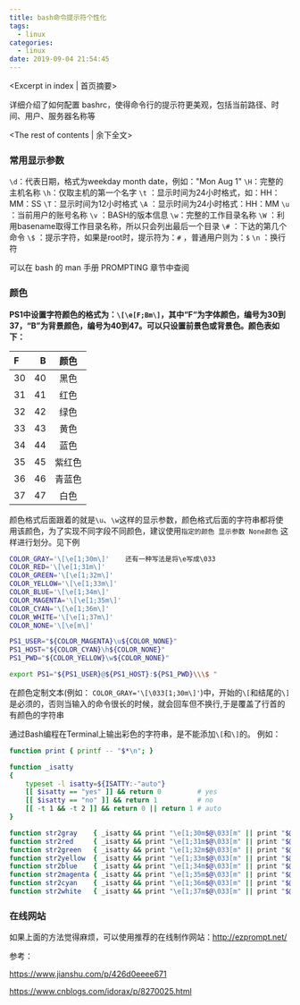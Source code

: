 ```yaml
---
title: bash命令提示符个性化
tags:
  - linux
categories:
  - linux
date: 2019-09-04 21:54:45
---
```

<Excerpt in index | 首页摘要> 

详细介绍了如何配置 bashrc，使得命令行的提示符更美观，包括当前路径、时间、用户、服务器名称等

<!-- more -->
<The rest of contents | 余下全文>

### 常用显示参数

`\d`：代表日期，格式为weekday month date，例如："Mon Aug 1"
`\H`：完整的主机名称
`\h`：仅取主机的第一个名字
`\t` ：显示时间为24小时格式，如：HH：MM：SS
`\T`：显示时间为12小时格式
`\A` ：显示时间为24小时格式：HH：MM
`\u` ：当前用户的账号名称
`\v` ：BASH的版本信息
`\w`：完整的工作目录名称
`\W` ：利用basename取得工作目录名称，所以只会列出最后一个目录
`\#` ：下达的第几个命令
`\$` ：提示字符，如果是root时，提示符为：`#` ，普通用户则为：`$`
`\n` ：换行符

可以在 bash 的 man 手册 PROMPTING 章节中查阅



### 颜色

**PS1中设置字符颜色的格式为：`\[\e[F;Bm\]`，其中“F“为字体颜色，编号为30到37，“B”为背景颜色，编号为40到47。可以只设置前景色或背景色。颜色表如下：**

| F    |    B |  颜色  |
| :--- | ---: | :----: |
| 30   |   40 |  黑色  |
| 31   |   41 |  红色  |
| 32   |   42 |  绿色  |
| 33   |   43 |  黄色  |
| 34   |   44 |  蓝色  |
| 35   |   45 | 紫红色 |
| 36   |   46 | 青蓝色 |
| 37   |   47 |  白色  |

颜色格式后面跟着的就是`\u`、`\w`这样的显示参数，颜色格式后面的字符串都将使用该颜色，为了实现不同字段不同颜色，建议使用`指定的颜色 显示参数 None颜色` 这样进行划分。见下例

```bash
COLOR_GRAY='\[\e[1;30m\]'    还有一种写法是将\e写成\033
COLOR_RED='\[\e[1;31m\]'
COLOR_GREEN='\[\e[1;32m\]'
COLOR_YELLOW='\[\e[1;33m\]'
COLOR_BLUE='\[\e[1;34m\]'
COLOR_MAGENTA='\[\e[1;35m\]'
COLOR_CYAN='\[\e[1;36m\]'
COLOR_WHITE='\[\e[1;37m\]'
COLOR_NONE='\[\e[m\]'

PS1_USER="${COLOR_MAGENTA}\u${COLOR_NONE}"
PS1_HOST="${COLOR_CYAN}\h${COLOR_NONE}"
PS1_PWD="${COLOR_YELLOW}\w${COLOR_NONE}"

export PS1="${PS1_USER}@${PS1_HOST}:${PS1_PWD}\\\$ "
```

在颜色定制文本(例如： `COLOR_GRAY='\[\033[1;30m\]'`)中，开始的`\[`和结尾的`\]`是必须的，否则当输入的命令很长的时候，就会回车但不换行,于是覆盖了行首的有颜色的字符串

通过Bash编程在Terminal上输出彩色的字符串，是不能添加`\[`和`\]`的。 例如：

```bash
function print { printf -- "$*\n"; }

function _isatty
{
    typeset -l isatty=${ISATTY:-"auto"}
    [[ $isatty == "yes" ]] && return 0         # yes
    [[ $isatty == "no" ]] && return 1          # no
    [[ -t 1 && -t 2 ]] && return 0 || return 1 # auto
}

function str2gray    { _isatty && print "\e[1;30m$@\033[m" || print "$@"; }
function str2red     { _isatty && print "\e[1;31m$@\033[m" || print "$@"; }
function str2green   { _isatty && print "\e[1;32m$@\033[m" || print "$@"; }
function str2yellow  { _isatty && print "\e[1;33m$@\033[m" || print "$@"; }
function str2blue    { _isatty && print "\e[1;34m$@\033[m" || print "$@"; }
function str2magenta { _isatty && print "\e[1;35m$@\033[m" || print "$@"; }
function str2cyan    { _isatty && print "\e[1;36m$@\033[m" || print "$@"; }
function str2white   { _isatty && print "\e[1;37m$@\033[m" || print "$@"; }
```



### 在线网站

如果上面的方法觉得麻烦，可以使用推荐的在线制作网站：http://ezprompt.net/



参考：

https://www.jianshu.com/p/426d0eeee671

https://www.cnblogs.com/idorax/p/8270025.html